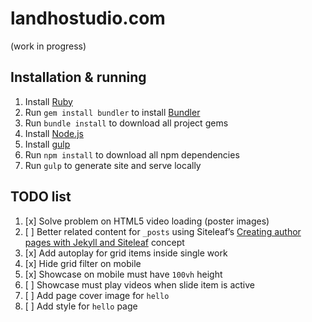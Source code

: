 # landhostudio.com

(work in progress)

## Installation & running

1. Install [Ruby](https://www.ruby-lang.org/)
2. Run `gem install bundler` to install [Bundler](http://bundler.io/)
3. Run `bundle install` to download all project gems
4. Install [Node.js](https://nodejs.org/)
5. Install [gulp](http://gulpjs.com)
6. Run `npm install` to download all npm dependencies
8. Run `gulp` to generate site and serve locally

## TODO list

1. [x] Solve problem on HTML5 video loading (poster images)
2. [ ] Better related content for `_posts` using Siteleaf’s  [Creating author pages with Jekyll and Siteleaf](https://www.siteleaf.com/blog/author-pages-in-jekyll-and-siteleaf/) concept
3. [x] Add autoplay for grid items inside single work
4. [x] Hide grid filter on mobile
5. [x] Showcase on mobile must have `100vh` height
6. [ ] Showcase must play videos when slide item is active
7. [ ] Add page cover image for `hello`
8. [ ] Add style for `hello` page
